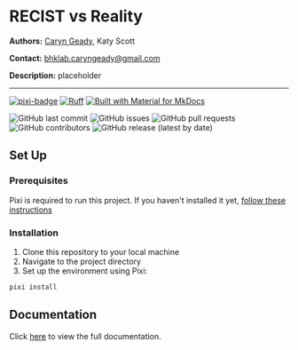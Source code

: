 # RECIST vs Reality

**Authors:** [Caryn Geady](https://github.com/caryn-geady), Katy Scott

**Contact:** [bhklab.caryngeady@gmail.com](mailto:bhklab.caryngeady@gmail.com)

**Description:** placeholder

--------------------------------------

[![pixi-badge](https://img.shields.io/endpoint?url=https://raw.githubusercontent.com/prefix-dev/pixi/main/assets/badge/v0.json&style=flat-square)](https://github.com/prefix-dev/pixi)
[![Ruff](https://img.shields.io/endpoint?url=https://raw.githubusercontent.com/astral-sh/ruff/main/assets/badge/v2.json&style=flat-square)](https://github.com/astral-sh/ruff)
[![Built with Material for MkDocs](https://img.shields.io/badge/mkdocs--material-gray?logo=materialformkdocs&style=flat-square)](https://github.com/squidfunk/mkdocs-material)

![GitHub last commit](https://img.shields.io/github/last-commit/bhklab/recist-vs-reality?style=flat-square)
![GitHub issues](https://img.shields.io/github/issues/bhklab/recist-vs-reality?style=flat-square)
![GitHub pull requests](https://img.shields.io/github/issues-pr/bhklab/recist-vs-reality?style=flat-square)
![GitHub contributors](https://img.shields.io/github/contributors/bhklab/recist-vs-reality?style=flat-square)
![GitHub release (latest by date)](https://img.shields.io/github/v/release/bhklab/recist-vs-reality?style=flat-square)

## Set Up

### Prerequisites

Pixi is required to run this project.
If you haven't installed it yet, [follow these instructions](https://pixi.sh/latest/)

### Installation

1. Clone this repository to your local machine
2. Navigate to the project directory
3. Set up the environment using Pixi:

```bash
pixi install
```

## Documentation

Click [here](https://bhklab.github.io/recist-vs-reality) to view the full documentation.

